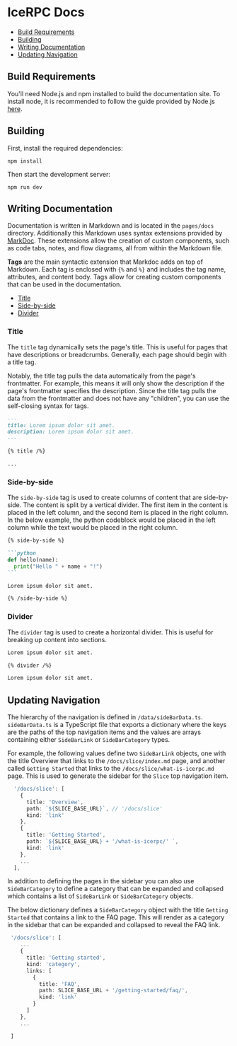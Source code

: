 # IceRPC Docs

- [Build Requirements](#build-requirements)
- [Building](#building)
- [Writing Documentation](#writing-documentation)
- [Updating Navigation](#updating-navigation)

## Build Requirements

You'll need Node.js and npm installed to build the documentation site. To install node, it is recommended to follow
the guide provided by Node.js [here](https://nodejs.org/en/download/package-manager/#macos).

## Building

First, install the required dependencies:

```
npm install
```

Then start the development server:

```
npm run dev
```

## Writing Documentation

Documentation is written in Markdown and is located in the `pages/docs` directory. Additionally this Markdown uses
syntax extensions provided by [MarkDoc](https://markdoc.dev/docs/getting-started). These extensions allow the creation
of custom components, such as code tabs, notes, and flow diagrams, all from within the Markdown file.

**Tags** are the main syntactic extension that Markdoc adds on top of Markdown. Each tag is enclosed with `{%` and `%}`
and includes the tag name, attributes, and content body. Tags allow for creating custom components that can
be used in the documentation.

- [Title](#title)
- [Side-by-side](#side-by-side)
- [Divider](#divider)

### Title

The `title` tag dynamically sets the page's title. This is useful for pages that have descriptions or breadcrumbs.
Generally, each page should begin with a title tag.

Notably, the title tag pulls the data automatically from the page's frontmatter. For example, this means it will only
show the description if the page's frontmatter specifies the description. Since the title tag pulls the data from the
frontmatter and does not have any "children", you can use the self-closing syntax for tags.

```markdown
---
title: Lorem ipsum dolor sit amet.
description: Lorem ipsum dolor sit amet.
---

{% title /%}

...
```

### Side-by-side

The `side-by-side` tag is used to create columns of content that are side-by-side. The content is split by a vertical
divider. The first item in the content is placed in the left column, and the second item is placed in the right column.
In the below example, the python codeblock would be placed in the left column while the text would be placed in the
right column.

````markdown
{% side-by-side %}

```python
def hello(name):
  print("Hello " + name + "!")
```

Lorem ipsum dolor sit amet.

{% /side-by-side %}
````

### Divider

The `divider` tag is used to create a horizontal divider. This is useful for breaking up content into sections.

```markdown
Lorem ipsum dolor sit amet.

{% divider /%}

Lorem ipsum dolor sit amet.
```

## Updating Navigation

The hierarchy of the navigation is defined in `/data/sideBarData.ts`. `sideBarData.ts` is a TypeScript file that exports
a dictionary where the keys are the paths of the top navigation items and the values are arrays containing either
`SideBarLink` or `SideBarCategory` types.

For example, the following values define two `SideBarLink` objects, one with the title Overview that links to
the `/docs/slice/index.md` page, and another called `Getting Started` that links to the `/docs/slice/what-is-icerpc.md`
page. This is used to generate the sidebar for the `Slice` top navigation item.

```TypeScript
  '/docs/slice': [
    {
      title: 'Overview',
      path: `${SLICE_BASE_URL}`, // '/docs/slice'
      kind: 'link'
    },
    {
      title: 'Getting Started',
      path: `${SLICE_BASE_URL} + '/what-is-icerpc/' `,
      kind: 'link'
    },
    ...
  ],

```

In addition to defining the pages in the sidebar you can also use `SideBarCategory` to define a category that can be
expanded and collapsed which contains a list of `SideBarLink` or `SideBarCategory` objects.

The below dictionary defines a `SideBarCategory` object with the title `Getting Started` that contains a link to the
FAQ page. This will render as a category in the sidebar that can be expanded and collapsed to reveal the FAQ link.

```TypeScript
 '/docs/slice': [
    ...
    {
      title: 'Getting started',
      kind: 'category',
      links: [
        {
          title: 'FAQ',
          path: SLICE_BASE_URL + '/getting-started/faq/',
          kind: 'link'
        }
      ]
    },
    ...

 ]
```
